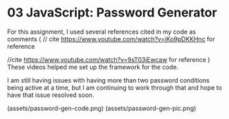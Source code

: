 # 03 JavaScript: Password Generator


For this assignment, I used several references cited in my code as comments ( 
// cite https://www.youtube.com/watch?v=iKo9pDKKHnc for reference

//cite https://www.youtube.com/watch?v=9sT03jEwcaw for reference 
)
These videos helped me set up the framework for the code. 

I am still having issues with having more than two password conditions being active at a time, but I am continuing to work through that and hope to have that issue resolved soon. 

(assets/password-gen-code.png)
(assets/password-gen-pic.png)